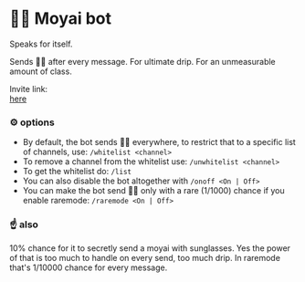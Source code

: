 # 🗿🍷 Moyai bot
Speaks for itself.

Sends 🗿🍷 after every message. For ultimate drip. For an unmeasurable amount of class.

Invite link:<br>
[here](https://discord.com/oauth2/authorize?client_id=1392818641359212667&permissions=277025393664&integration_type=0&scope=bot+applications.commands)

### ⚙️ options
- By default, the bot sends 🗿🍷 everywhere, to restrict that to a specific list of channels, use:
``/whitelist <channel>``<br>
- To remove a channel from the whitelist use: ``/unwhitelist <channel>``<br>
- To get the whitelist do: ``/list``<br>
- You can also disable the bot altogether with ``/onoff <On | Off>``
- You can make the bot send 🗿🍷 only with a rare (1/1000) chance if you enable raremode: ``/raremode <On | Off>``

### ☝ also
10% chance for it to secretly send a moyai with sunglasses. Yes the power of that is too much to handle on every send, too much drip. In raremode that's 1/10000 chance for every message.
